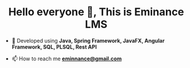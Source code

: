 <h1 align="center">Hello everyone 👋, This is Eminance LMS</h1>

- 🔭 Developed using **Java, Spring Framework, JavaFX, Angular Framework, SQL, PLSQL, Rest API**

- 📫 How to reach me **eminnance@gmail.com**
